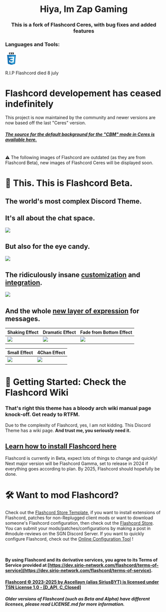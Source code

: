 <h1 align="center">Hiya, Im Zap Gaming</h1>
<h3 align="center">This is a fork of Flashcord Ceres, with bug fixes and added features</h3>

<h3 align="left">Languages and Tools:</h3>
<p align="left"> <a href="https://www.w3schools.com/css/" target="_blank" rel="noreferrer"> <img src="https://raw.githubusercontent.com/devicons/devicon/master/icons/css3/css3-original-wordmark.svg" alt="css3" width="40" height="40"/> </a> </p>



















R.I.P Flashcord died 8 july


# Flashcord developement has ceased indefinitely
This project is now maintained by the community and newer versions are now based off the last "Ceres" version.

##### [The source for the default background for the "CBM" mode in Ceres is available here.](https://www.pixiv.net/en/artworks/115204201)


<br>
⚠️ The following images of Flashcord are outdated (as they are from Flashcord Beta), new images of Flashcord Ceres will be displayed soon.

# 📸 This. This is Flashcord Beta.
## The world's most complex Discord Theme.
## It's all about the chat space.
![](https://sirio-network.com/flashcord/ressources/store/fc-light.gif)
## But also for the eye candy.
![](https://sirio-network.com/flashcord/ressources/store/fc-dark.gif)
## The ridiculously insane [customization](https://github.com/SiriusBYT/flashcord/wiki/Variables#%EF%B8%8F-custom-background-mode) and [integration](https://github.com/SiriusBYT/flashcord/wiki/Flashcord-Modules).
![](https://sirio-network.com/flashcord/ressources/store/fc-cbm_cc.gif)
## And the whole [new layer of expression](https://github.com/SiriusBYT/flashcord/wiki/Chat-Effects) for messages.
| Shaking Effect | Dramatic Effect | Fade from Bottom Effect |
|:---|:---|:---|
![](https://sirio-network.com/flashcord/wiki/chat-effects/shake.gif) | ![](https://sirio-network.com/flashcord/wiki/chat-effects/dramatic.gif) | ![](https://sirio-network.com/flashcord/wiki/chat-effects/fade-bottom.gif) 

| Small Effect |  4Chan Effect |
|:---|:---|
![](https://sirio-network.com/flashcord/wiki/chat-effects/small.png) | ![](https://sirio-network.com/flashcord/wiki/chat-effects/4chan-new.png)
# 📑 Getting Started: Check the Flashcord Wiki
### That's right this theme has a bloody arch wiki manual page knock-off. Get ready to RTFM.
Due to the complexity of Flashcord, yes, I am not kidding. This Discord Theme has a wiki page. **And trust me, you seriously need it.**

## [Learn how to install Flashcord here](https://github.com/SiriusBYT/flashcord/wiki)

Flashcord is currently in Beta, expect lots of things to change and quickly! Next major version will be Flashcord Gamma, set to release in 2024 if everything goes according to plan. By 2025, Flashcord should hopefully be done.

# 🛠️ Want to mod Flashcord?
Check out the [Flashcord Store Template](https://github.com/SiriusBYT/Flashcord-Store-Template), if you want to install extensions of Flashcord, patches for non-Replugged client mods or want to download someone's Flashcord configuration, then check out the [Flashcord Store](https://sirio-network.com/flashcord/store). You can submit your mods/patches/configurations by making a post in #module-reviews on the SGN Discord Server. If you want to quickly configure Flashcord, check out the [Online Configuration Tool](https://sirio-network.com/flashcord/configurator) !

<br>

#### By using Flashcord and its derivative services, you agree to its Terms of Service provided at [https://dev.sirio-network.com/flashcord/terms-of-service](https://dev.sirio-network.com/flashcord/terms-of-service).
#### [Flashcord © 2023-2025 by Ascellayn (alias SiriusBYT) is licensed under TSN License 1.0 - [D_API, C_Closed]](https://dev.sirio-network.com/license/1.0)
##### Older versions of Flashcord (such as Beta and Alpha) have different licenses, please read LICENSE.md for more information.
